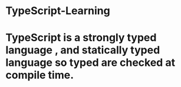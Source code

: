 # TypeScript-Learning

# TypeScript is a strongly typed language , and statically typed language so typed are checked at compile time.